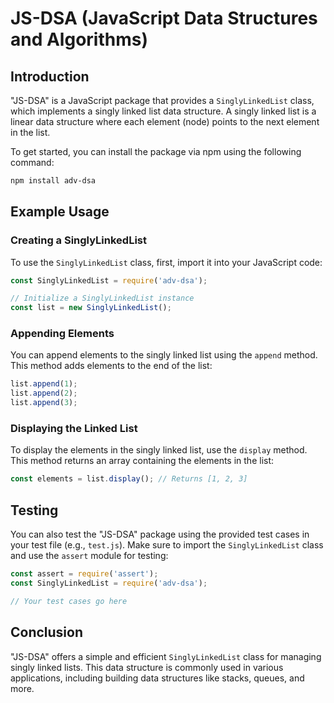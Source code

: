# JS-DSA (JavaScript Data Structures and Algorithms)

## Introduction
"JS-DSA" is a JavaScript package that provides a `SinglyLinkedList` class, which implements a singly linked list data structure. A singly linked list is a linear data structure where each element (node) points to the next element in the list.

To get started, you can install the package via npm using the following command:

```bash
npm install adv-dsa
```

## Example Usage

### Creating a SinglyLinkedList
To use the `SinglyLinkedList` class, first, import it into your JavaScript code:

```javascript
const SinglyLinkedList = require('adv-dsa');

// Initialize a SinglyLinkedList instance
const list = new SinglyLinkedList();
```

### Appending Elements
You can append elements to the singly linked list using the `append` method. This method adds elements to the end of the list:

```javascript
list.append(1);
list.append(2);
list.append(3);
```

### Displaying the Linked List
To display the elements in the singly linked list, use the `display` method. This method returns an array containing the elements in the list:

```javascript
const elements = list.display(); // Returns [1, 2, 3]
```

## Testing

You can also test the "JS-DSA" package using the provided test cases in your test file (e.g., `test.js`). Make sure to import the `SinglyLinkedList` class and use the `assert` module for testing:

```javascript
const assert = require('assert');
const SinglyLinkedList = require('adv-dsa');

// Your test cases go here
```

## Conclusion
"JS-DSA" offers a simple and efficient `SinglyLinkedList` class for managing singly linked lists. This data structure is commonly used in various applications, including building data structures like stacks, queues, and more.
